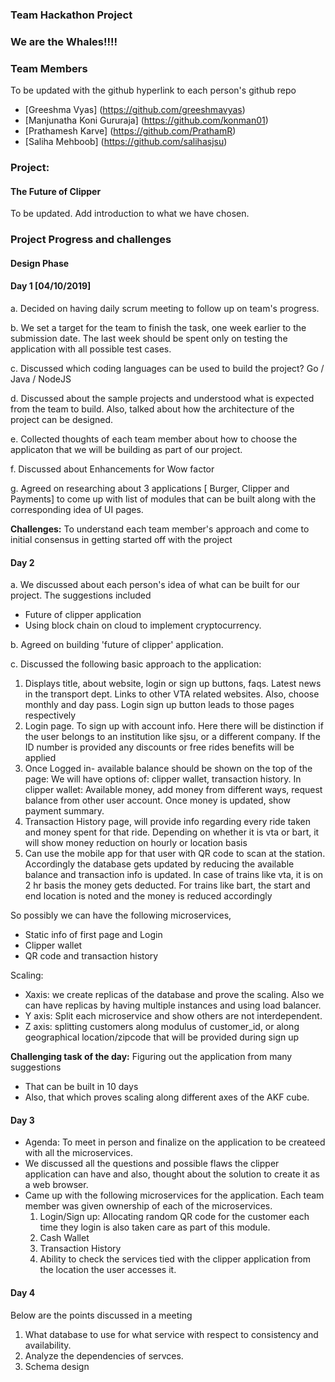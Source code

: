### Team Hackathon Project

### We are the Whales!!!!

### Team Members

To be updated with the github hyperlink to each person's github repo
 * [Greeshma Vyas] (https://github.com/greeshmavyas)
 * [Manjunatha Koni Gururaja] (https://github.com/konman01)
 * [Prathamesh Karve] (https://github.com/PrathamR)
 * [Saliha Mehboob] (https://github.com/salihasjsu)
 

### Project: 
#### The Future of Clipper
To be updated. Add introduction to what we have chosen.
    
### Project Progress and challenges
#### Design Phase

#### Day 1 [04/10/2019] 
a. Decided on having daily scrum meeting to follow up on team's progress. 

b. We set a target for the team to finish the task, one week earlier to the submission date. The last week should be spent only on testing the application with all possible test cases. 

c. Discussed which coding languages can be used to build the project? Go / Java / NodeJS

d. Discussed about the sample projects and understood what is expected from the team to build. Also, talked about how the architecture of the project can be designed.

e. Collected thoughts of each team member about how to choose the applicaton that we will be building as part of our project.
 
f. Discussed about Enhancements for Wow factor

g. Agreed on researching about 3 applications [ Burger, Clipper and Payments] to come up with list of modules that can be built along with the corresponding idea of UI pages. 

**Challenges:** To understand each team member's approach and come to initial consensus in getting started off with the project

#### Day 2 
a. We discussed about each person's idea of what can be built for our project. The suggestions included 
* Future of clipper application
* Using block chain on cloud to implement cryptocurrency.

b. Agreed on building 'future of clipper' application. 

c. Discussed the following basic approach to the application:

1. Displays title, about website, login or sign up buttons, faqs.
Latest news in the transport dept. Links to other VTA related websites. Also, choose monthly and day pass. Login sign up button leads to those pages respectively
2. Login page. To sign up with account info. Here there will be distinction if the user belongs to an institution like sjsu, or a different company. If the ID number is provided any discounts or free rides benefits will be applied
3. Once Logged in- available balance should be shown on the top of the page:
We will have options of: clipper wallet, transaction history.
In clipper wallet: Available money, add money from different ways, request balance from      other user account. Once money is updated, show payment summary.
4. Transaction History page, will provide info regarding every ride taken and money spent for that ride. Depending on whether it is vta or bart, it will show money reduction on hourly or location basis
5. Can use the mobile app for that user with QR code to scan at the station. Accordingly the database gets updated by reducing the available balance and transaction info is updated. In case of trains like vta, it is on 2 hr basis the money gets deducted. For trains like bart, the start and end location is noted and the money is reduced accordingly

So possibly we can have the following microservices,

* Static info of first page and Login
* Clipper wallet
* QR code and transaction history 

Scaling:
* Xaxis: we create replicas of the database and prove the scaling. Also we can have replicas by having multiple instances and using load balancer. 
* Y axis: Split each microservice and show others are not interdependent.
* Z axis: splitting customers along modulus of customer_id, or along geographical location/zipcode that will be provided during sign up


**Challenging task of the day:** 
Figuring out the application from many suggestions
* That can be built in 10 days 
* Also, that which proves scaling along different axes of the AKF cube.

#### Day 3

* Agenda: To meet in person and finalize on the application to be createed with all the microservices.
* We discussed all the questions and possible flaws the clipper application can have and also, thought about the solution to create it as a web browser.
* Came up with the following microservices for the application. Each team member was given ownership of each of the microservices.
  1. Login/Sign up: Allocating random QR code for the customer each time they login is also taken care as part of this module.
  2. Cash Wallet
  3. Transaction History
  4. Ability to check the services tied with the clipper application from the location the user accesses it.
 
#### Day 4
Below are the points discussed in a meeting
1. What database to use for what service with respect to consistency and availability.
2. Analyze the dependencies of servces.
3. Schema design













